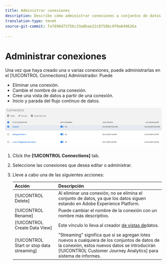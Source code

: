 ```yaml
---
title: Administrar conexiones
description: Describe cómo administrar conexiones a conjuntos de datos de plataforma.
translation-type: tm+mt
source-git-commit: fa7898d73756c33a0bae22c8758bc9f0a649626a

---
```



# Administrar conexiones

Una vez que haya creado una o varias conexiones, puede administrarlas en el [!UICONTROL Connections] Administrador. Puede

* Eliminar una conexión.
* Cambie el nombre de una conexión.
* Cree una vista de datos a partir de una conexión.
* Inicio y parada del flujo continuo de datos.

![Administrador de conexiones](assets/connections-manager.png)

1. Click the **[!UICONTROL Connections]** tab.

2. Seleccione las conexiones que desea editar o administrar.

3. Lleve a cabo una de las siguientes acciones:

   | Acción | Descripción |
   |---|---|
   | [!UICONTROL Delete] | Al eliminar una conexión, no se elimina el conjunto de datos, ya que los datos siguen estando en Adobe Experience Platform. |
   | [!UICONTROL Rename] | Puede cambiar el nombre de la conexión con un nombre más descriptivo. |
   | [!UICONTROL Create Data View] | Este vínculo lo lleva al creador [de vistas de](/help/data-views/create-dataview.md)datos. |
   | [!UICONTROL Start or stop data streaming] | &quot;Streaming&quot; significa que si se agregan lotes nuevos a cualquiera de los conjuntos de datos de la conexión, estos nuevos datos se introducirán [!UICONTROL Customer Journey Analytics] para sistema de informes. |



